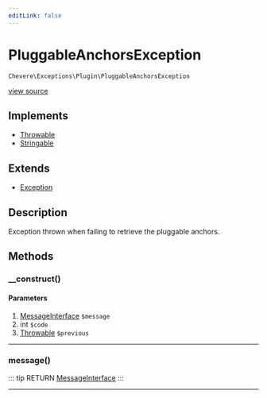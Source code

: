 ```yaml
---
editLink: false
---
```


# PluggableAnchorsException

`Chevere\Exceptions\Plugin\PluggableAnchorsException`

[view source](https://github.com/chevere/chevere/blob/master/src/Chevere/Exceptions/Plugin/PluggableAnchorsException.php)

## Implements

- [Throwable](https://www.php.net/manual/class.throwable)
- [Stringable](https://www.php.net/manual/class.stringable)

## Extends

- [Exception](../Core/Exception.md)

## Description

Exception thrown when failing to retrieve the pluggable anchors.

## Methods

### __construct()

#### Parameters

1. [MessageInterface](../../Interfaces/Message/MessageInterface.md) `$message`
2. int `$code`
3. [Throwable](https://www.php.net/manual/class.throwable) `$previous`

---

### message()

::: tip RETURN
[MessageInterface](../../Interfaces/Message/MessageInterface.md)
:::

---
